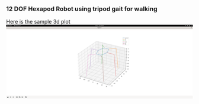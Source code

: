 ### 12 DOF Hexapod Robot using tripod gait for walking


Here is the sample 3d plot
<img src="./images/sample.png" alt="3d Plot" style="width:1000px;height:200px;"/>
